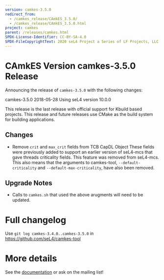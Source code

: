 ```yaml
---
version: camkes-3.5.0
redirect_from:
  - /camkes_release/CAmkES_3.5.0/
  - /camkes_release/CAmkES_3.5.0.html
project: camkes
parent: /releases/camkes.html
SPDX-License-Identifier: CC-BY-SA-4.0
SPDX-FileCopyrightText: 2020 seL4 Project a Series of LF Projects, LLC.
---
```

# CAmkES Version camkes-3.5.0 Release

Announcing the release of `camkes-3.5.0` with the following changes:

camkes-3.5.0 2018-05-28
Using seL4 version 10.0.0

This release is the last release with official support for Kbuild based projects.
This release and future releases use CMake as the build system for building applications.

## Changes
* Remove `crit` and `max_crit` fields from TCB CapDL Object
  These fields were previously added to support an earlier version of seL4-mcs that gave threads criticality fields.
  This feature was removed from seL4-mcs. This also means that the arguments to camkes-tool, `--default-criticality`
  and `--default-max-criticality`, have also been removed.

## Upgrade Notes
* Calls to `camkes.sh` that used the above arugments will need to be updated.



# Full changelog
 Use `git log camkes-3.4.0..camkes-3.5.0` in
<https://github.com/seL4/camkes-tool>

# More details
 See the
[documentation](https://github.com/seL4/camkes-tool/blob/camkes-3.5.0/docs/index.md)
or ask on the mailing list!
